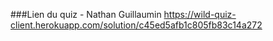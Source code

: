 ###Lien du quiz - Nathan Guillaumin
https://wild-quiz-client.herokuapp.com/solution/c45ed5afb1c805fb83c14a272